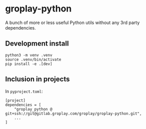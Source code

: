 # groplay-python

A bunch of more or less useful Python utils without any 3rd party dependencies.

## Development install

```shell
python3 -m venv .venv
source .venv/bin/activate
pip install -e .[dev]
```

## Inclusion in projects

In `pyproject.toml`:
```
[project]
dependencies = [
    "groplay_python @ git+ssh://git@gitlab.groplay.com/groplay/groplay-python.git",
    ...
]
```

